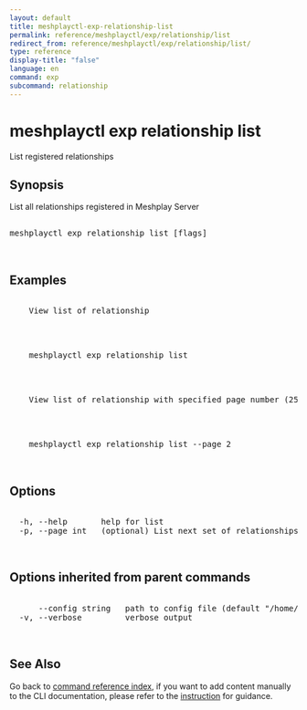 ```yaml
---
layout: default
title: meshplayctl-exp-relationship-list
permalink: reference/meshplayctl/exp/relationship/list
redirect_from: reference/meshplayctl/exp/relationship/list/
type: reference
display-title: "false"
language: en
command: exp
subcommand: relationship
---
```


# meshplayctl exp relationship list

List registered relationships

## Synopsis

List all relationships registered in Meshplay Server
<pre class='codeblock-pre'>
<div class='codeblock'>
meshplayctl exp relationship list [flags]

</div>
</pre> 

## Examples

<pre class='codeblock-pre'>
<div class='codeblock'>
	View list of relationship

</div>
</pre> 

<pre class='codeblock-pre'>
<div class='codeblock'>
    meshplayctl exp relationship list

</div>
</pre> 

<pre class='codeblock-pre'>
<div class='codeblock'>
    View list of relationship with specified page number (25 relationships per page)

</div>
</pre> 

<pre class='codeblock-pre'>
<div class='codeblock'>
    meshplayctl exp relationship list --page 2

</div>
</pre> 

## Options

<pre class='codeblock-pre'>
<div class='codeblock'>
  -h, --help       help for list
  -p, --page int   (optional) List next set of relationships with --page (default = 1) (default 1)

</div>
</pre>

## Options inherited from parent commands

<pre class='codeblock-pre'>
<div class='codeblock'>
      --config string   path to config file (default "/home/runner/.meshplay/config.yaml")
  -v, --verbose         verbose output

</div>
</pre>

## See Also

Go back to [command reference index](/reference/meshplayctl/), if you want to add content manually to the CLI documentation, please refer to the [instruction](/project/contributing/contributing-cli#preserving-manually-added-documentation) for guidance.
